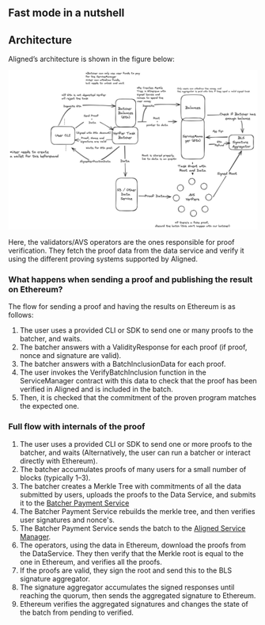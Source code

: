 ## Fast mode in a nutshell

## Architecture

Aligned’s architecture is shown in the figure below:

![Figure 1: Architecture fast mode](../images/aligned_architecture.png)

Here, the validators/AVS operators are the ones responsible for proof verification.
They fetch the proof data from the data service and verify it using the different proving systems supported by Aligned.

### What happens when sending a proof and publishing the result on Ethereum?

The flow for sending a proof and having the results on Ethereum is as follows:

1. The user uses a provided CLI or SDK to send one or many proofs to the batcher, and waits.
2. The batcher answers with a ValidityResponse for each proof (if proof, nonce and signature are valid).
3. The batcher answers with a BatchInclusionData for each proof.
4. The user invokes the VerifyBatchInclusion function in the ServiceManager contract with this data to check that the
   proof has been verified in Aligned and is included in the batch.
5. Then, it is checked that the commitment of the proven program matches the expected one.

### Full flow with internals of the proof

1. The user uses a provided CLI or SDK to send one or more proofs to the batcher, and waits (Alternatively, the user can
   run a batcher or interact directly with Ethereum).
2. The batcher accumulates proofs of many users for a small number of blocks (typically 1–3).
3. The batcher creates a Merkle Tree with commitments of all the data submitted by users, uploads the proofs to the Data
   Service,
   and submits it to the [Batcher Payment Service](./components/2_payment_service_contract.md)
4. The Batcher Payment Service rebuilds the merkle tree, and then verifies user signatures and nonce's.
5. The Batcher Payment Service sends the batch to
   the [Aligned Service Manager](./components/3_service_manager_contract.md).
6. The operators, using the data in Ethereum, download the proofs from the DataService.
   They then verify that the Merkle root is equal to the one in Ethereum, and verifies all the proofs.
7. If the proofs are valid, they sign the root and send this to the BLS signature aggregator.
8. The signature aggregator accumulates the signed responses until reaching the quorum, then sends the aggregated
   signature to Ethereum.
9. Ethereum verifies the aggregated signatures and changes the state of the batch from pending to verified.
